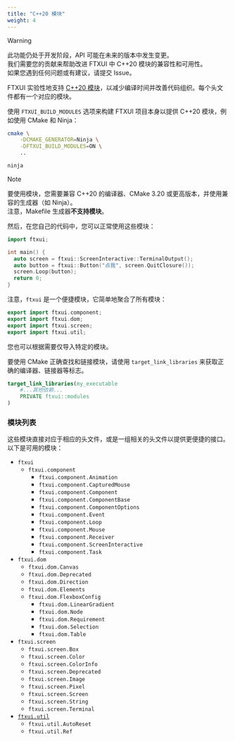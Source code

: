 ```yaml
---
title: "C++20 模块"
weight: 4
---
```


> [!WARNING]  
> 此功能仍处于开发阶段，API 可能在未来的版本中发生变更。  
> 我们需要您的贡献来帮助改进 FTXUI 中 C++20 模块的兼容性和可用性。  
> 如果您遇到任何问题或有建议，请提交 Issue。

FTXUI 实验性地支持 [C++20 模块](https://en.cppreference.com/w/cpp/language/modules)，以减少编译时间并改善代码组织。每个头文件都有一个对应的模块。

使用 `FTXUI_BUILD_MODULES` 选项来构建 FTXUI 项目本身以提供 C++20 模块，例如使用 CMake 和 Ninja：

```sh
cmake \
    -DCMAKE_GENERATOR=Ninja \
    -DFTXUI_BUILD_MODULES=ON \
    ..

ninja
```

> [!NOTE]  
> 要使用模块，您需要兼容 C++20 的编译器、CMake 3.20 或更高版本，并使用兼容的生成器（如 Ninja）。  
> 注意，Makefile 生成器**不支持模块**。

然后，在您自己的代码中，您可以正常使用这些模块：

```cpp
import ftxui;

int main() {
  auto screen = ftxui::ScreenInteractive::TerminalOutput();
  auto button = ftxui::Button("点我", screen.QuitClosure());
  screen.Loop(button);
  return 0;
}
```

注意，`ftxui` 是一个便捷模块，它简单地聚合了所有模块：

```cpp
export import ftxui.component;
export import ftxui.dom;
export import ftxui.screen;
export import ftxui.util;
```

您也可以根据需要仅导入特定的模块。

要使用 CMake 正确查找和链接模块，请使用 `target_link_libraries` 来获取正确的编译器、链接器等标志。

```cmake
target_link_libraries(my_executable
    #...其他依赖...
    PRIVATE ftxui::modules
)
```

### 模块列表

这些模块直接对应于相应的头文件，或是一组相关的头文件以提供更便捷的接口。以下是可用的模块：

- `ftxui`
    - `ftxui.component`
      - `ftxui.component.Animation`
      - `ftxui.component.CapturedMouse`
      - `ftxui.component.Component`
      - `ftxui.component.ComponentBase`
      - `ftxui.component.ComponentOptions`
      - `ftxui.component.Event`
      - `ftxui.component.Loop`
      - `ftxui.component.Mouse`
      - `ftxui.component.Receiver`
      - `ftxui.component.ScreenInteractive`
      - `ftxui.component.Task`
- `ftxui.dom`
    - `ftxui.dom.Canvas`
    - `ftxui.dom.Deprecated`
    - `ftxui.dom.Direction`
    - `ftxui.dom.Elements`
    - `ftxui.dom.FlexboxConfig`
      - `ftxui.dom.LinearGradient`
      - `ftxui.dom.Node`
      - `ftxui.dom.Requirement`
      - `ftxui.dom.Selection`
      - `ftxui.dom.Table`
- `ftxui.screen`
    - `ftxui.screen.Box`
    - `ftxui.screen.Color`
    - `ftxui.screen.ColorInfo`
    - `ftxui.screen.Deprecated`
    - `ftxui.screen.Image`
    - `ftxui.screen.Pixel`
    - `ftxui.screen.Screen`
    - `ftxui.screen.String`
    - `ftxui.screen.Terminal`
- [`ftxui.util`](https://arthursonzogni.github.io/FTXUI/namespaceftxui_1_1util.html)
    - `ftxui.util.AutoReset`
    - `ftxui.util.Ref`